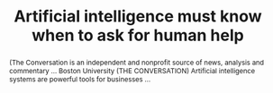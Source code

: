 ---
category: news
title: Artificial intelligence must know when to ask for human help
abstract: (The Conversation is an independent and nonprofit source of news, analysis and commentary ... Boston University (THE CONVERSATION) Artificial intelligence systems are powerful tools for businesses ...
publishedDateTime: 2019-03-07T12:42:00Z
sourceUrl: https://wtop.com/national/2019/03/artificial-intelligence-must-know-when-to-ask-for-human-help/
type: webcontent

provider:
  name: WTOP News
  id: default

images: 
    -url: None
    width: 0
    height: 0
    quality: None
    title: None
    attribution: 
    focalRegion:
      x1: 0
      x2: 0
      y1: 0
      y2: 0

---